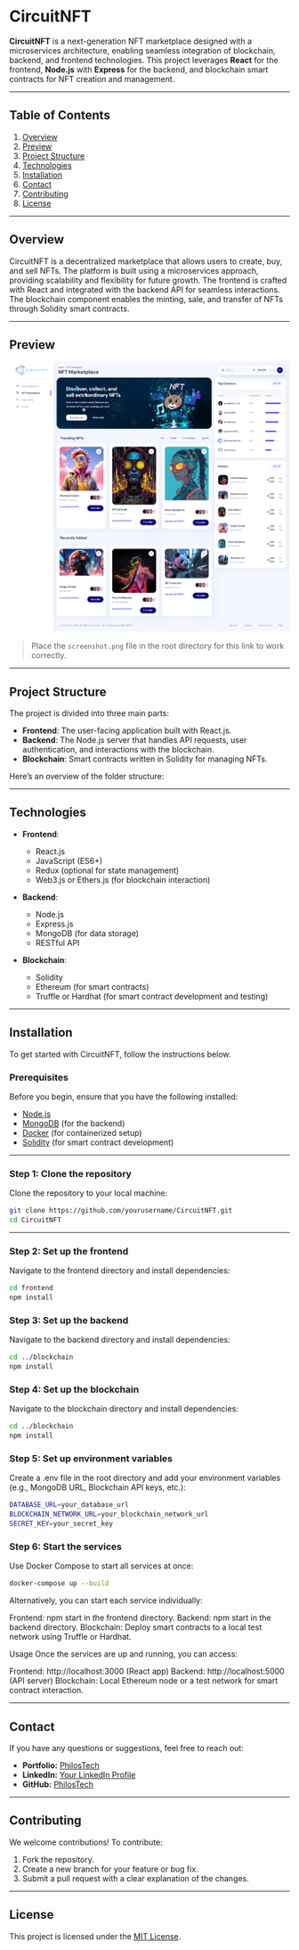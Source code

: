 # CircuitNFT

**CircuitNFT** is a next-generation NFT marketplace designed with a microservices architecture, enabling seamless integration of blockchain, backend, and frontend technologies. This project leverages **React** for the frontend, **Node.js** with **Express** for the backend, and blockchain smart contracts for NFT creation and management.

---

## Table of Contents

1. [Overview](#overview)
2. [Preview](#preview)
3. [Project Structure](#project-structure)
4. [Technologies](#technologies)
5. [Installation](#installation)
6. [Contact](#contact)
7. [Contributing](#contributing)
8. [License](#license)

---

## Overview

CircuitNFT is a decentralized marketplace that allows users to create, buy, and sell NFTs. The platform is built using a microservices approach, providing scalability and flexibility for future growth. The frontend is crafted with React and integrated with the backend API for seamless interactions. The blockchain component enables the minting, sale, and transfer of NFTs through Solidity smart contracts.

---

## Preview

![ProdStat Screenshot](./public/screenshot.png)

> Place the `screenshot.png` file in the root directory for this link to work correctly.

---

## Project Structure

The project is divided into three main parts:

- **Frontend**: The user-facing application built with React.js.
- **Backend**: The Node.js server that handles API requests, user authentication, and interactions with the blockchain.
- **Blockchain**: Smart contracts written in Solidity for managing NFTs.

Here’s an overview of the folder structure:

---

## Technologies

- **Frontend**: 
  - React.js
  - JavaScript (ES6+)
  - Redux (optional for state management)
  - Web3.js or Ethers.js (for blockchain interaction)

- **Backend**:
  - Node.js
  - Express.js
  - MongoDB (for data storage)
  - RESTful API

- **Blockchain**:
  - Solidity
  - Ethereum (for smart contracts)
  - Truffle or Hardhat (for smart contract development and testing)

---

## Installation

To get started with CircuitNFT, follow the instructions below.

### Prerequisites

Before you begin, ensure that you have the following installed:

- [Node.js](https://nodejs.org/)
- [MongoDB](https://www.mongodb.com/try/download/community) (for the backend)
- [Docker](https://www.docker.com/get-started) (for containerized setup)
- [Solidity](https://soliditylang.org/) (for smart contract development)

---

### Step 1: Clone the repository

Clone the repository to your local machine:

```bash
git clone https://github.com/yourusername/CircuitNFT.git
cd CircuitNFT
```
---

### Step 2: Set up the frontend

Navigate to the frontend directory and install dependencies:

```bash
cd frontend
npm install
```

### Step 3: Set up the backend

Navigate to the backend directory and install dependencies:

```bash
cd ../blockchain
npm install
```
### Step 4: Set up the blockchain

Navigate to the blockchain directory and install dependencies:

```bash
cd ../blockchain
npm install
```
### Step 5: Set up environment variables

Create a .env file in the root directory and add your environment variables (e.g., MongoDB URL, Blockchain API keys, etc.):

```bash
DATABASE_URL=your_database_url
BLOCKCHAIN_NETWORK_URL=your_blockchain_network_url
SECRET_KEY=your_secret_key
```
### Step 6: Start the services

Use Docker Compose to start all services at once:

```bash
docker-compose up --build
```

Alternatively, you can start each service individually:

Frontend: npm start in the frontend directory.
Backend: npm start in the backend directory.
Blockchain: Deploy smart contracts to a local test network using Truffle or Hardhat.

Usage
Once the services are up and running, you can access:

Frontend: http://localhost:3000 (React app)
Backend: http://localhost:5000 (API server)
Blockchain: Local Ethereum node or a test network for smart contract interaction.

---

## Contact
If you have any questions or suggestions, feel free to reach out:

- **Portfolio:** [PhilosTech](https://philostech.github.io/portfoliopavlof/)
- **LinkedIn:** [Your LinkedIn Profile](https://www.linkedin.com/in/pavlo-filonenko-65278820a/)
- **GitHub:** [PhilosTech](https://github.com/PhilosTech)

---

## Contributing
We welcome contributions! To contribute:
1. Fork the repository.
2. Create a new branch for your feature or bug fix.
3. Submit a pull request with a clear explanation of the changes.

---

## License
This project is licensed under the [MIT License](LICENSE).